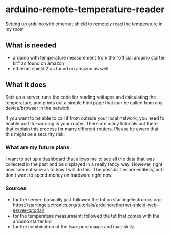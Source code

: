 # arduino-remote-temperature-reader
Setting up arduino with ethernet shield to remotely read the temperature in my room

## What is needed
- arduino with temperature measurement from the "official arduino starter kit" as found on amazon
- ethernet shield 2 as found on amazon as well

## What it does
Sets up a server, runs the code for reading voltages and calculating the temperature, and prints out a simple html page that can be called from any device/browser in the network.

If you want to be able to call it from outside your local network, you need to enable port-forwarding in your router. There are many tutorials out there that explain this process for many different routers. Please be aware that this might be a security risk.

### What are my future plans
I want to set up a dashboard that allows me to see all the data that was collected in the past and be displayed in a really fancy way. However, right now I am not sure as to how I will do this. The possibilities are endless, but I don't want to spend money on hardware right now.

### Sources
- for the server: basically just followed the tut on startingelectronics.org: https://startingelectronics.org/tutorials/arduino/ethernet-shield-web-server-tutorial/
- for the temperature measurment: followed the tut that comes with the arduino starter kid
- for the combination of the two: pure magic and mad skillz.
